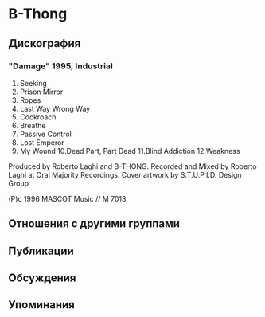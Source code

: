 # B-Thong



## Дискография

### "Damage" 1995, Industrial

1.  Seeking
2.  Prison Mirror
3.  Ropes
4.  Last Way Wrong Way
5.  Cockroach
6.  Breathe
7.  Passive Control
8.  Lost Emperor
9.  My Wound
10.Dead Part, Part Dead
11.Blind Addiction
12.Weakness

Produced by Roberto Laghi and B-THONG.
Recorded and Mixed by Roberto Laghi at Oral Majority Recordings.
Cover artwork by S.T.U.P.I.D. Design Group

(P)c 1996 MASCOT Music // M 7013


## Отношения с другими группами


## Публикации


## Обсуждения


## Упоминания

